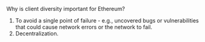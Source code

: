 Why is client diversity important for Ethereum?

1. To avoid a single point of failure - e.g., uncovered bugs or vulnerabilities that could cause network errors or the network to fail.
2. Decentralization.
